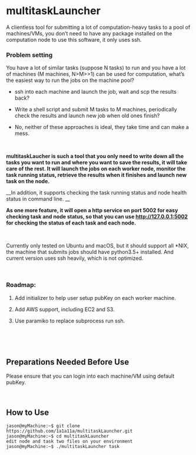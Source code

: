 multitaskLauncher
=================

A clientless tool for submitting a lot of computation-heavy tasks to a pool of
machines/VMs, you don’t need to have any package installed on the computation
node to use this software, it only uses ssh.

### Problem setting 

You have a lot of similar tasks (suppose N tasks) to run and you have a lot of
machines (M machines, N\>M\>\>1) can be used for computation, what’s the easiest
way to run the jobs on the machine pool?

-   ssh into each machine and launch the job, wait and scp the results back?

-   Write a shell script and submit M tasks to M machines, periodically check
    the results and launch new job when old ones finish?

-   No, neither of these approaches is ideal, they take time and can make a
    mess.

 

__multitaskLaucher is such a tool that you only need to write down all the tasks you want to run and where you want to save the results, it will take care of the rest. It will launch the jobs on each worker node, monitor the task running status, retrieve the results when it finishes and launch new task on the node.__

__In addition, it supports checking the task running status and node health status in command line. __

__As one more feature, it will open a http service on port 5002 for easy checking task and node status, so that you can use http://127.0.0.1:5002 for checking the status of each task and each node.__

 

Currently only tested on Ubuntu and macOS, but it should support all \*NIX, the
machine that submits jobs should have python3.5+ installed. And current version
uses ssh heavily, which is not optimized.

 

### Roadmap: 

1.  Add initializer to help user setup pubKey on each worker machine.

2.  Add AWS support, including EC2 and S3.

3.  Use paramiko to replace subprocess run ssh.

 

 

Preparations Needed Before Use 
-------------------------------

Please ensure that you can login into each machine/VM using default pubKey.

 

How to Use 
-----------

~~~~~~~~~~~~~~~~~~~~~~~~~~~~~~~~~~~~~~~~~~~~~~~~~~~~~~~~~~~~~~~~~~~~~~~~~~~~~~~~
jason@myMachine:~$ git clone https://github.com/1a1a11a/multitaskLauncher.git 
jason@myMachine:~$ cd multitaskLauncher
edit node and task two files on your environment 
jason@myMachine:~$ ./multitaskLauncher task 
~~~~~~~~~~~~~~~~~~~~~~~~~~~~~~~~~~~~~~~~~~~~~~~~~~~~~~~~~~~~~~~~~~~~~~~~~~~~~~~~

 

 
